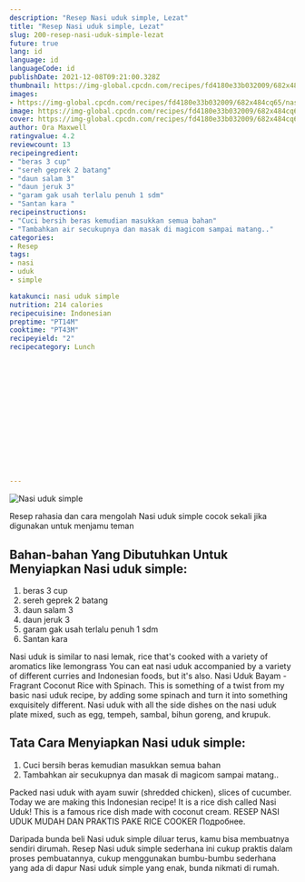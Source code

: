 ```yaml
---
description: "Resep Nasi uduk simple, Lezat"
title: "Resep Nasi uduk simple, Lezat"
slug: 200-resep-nasi-uduk-simple-lezat
future: true
lang: id
language: id
languageCode: id
publishDate: 2021-12-08T09:21:00.328Z 
thumbnail: https://img-global.cpcdn.com/recipes/fd4180e33b032009/682x484cq65/nasi-uduk-simple-foto-resep-utama.webp
images:
- https://img-global.cpcdn.com/recipes/fd4180e33b032009/682x484cq65/nasi-uduk-simple-foto-resep-utama.webp
image: https://img-global.cpcdn.com/recipes/fd4180e33b032009/682x484cq65/nasi-uduk-simple-foto-resep-utama.webp
cover: https://img-global.cpcdn.com/recipes/fd4180e33b032009/682x484cq65/nasi-uduk-simple-foto-resep-utama.webp
author: Ora Maxwell
ratingvalue: 4.2
reviewcount: 13
recipeingredient:
- "beras 3 cup"
- "sereh geprek 2 batang"
- "daun salam 3"
- "daun jeruk 3"
- "garam gak usah terlalu penuh 1 sdm"
- "Santan kara "
recipeinstructions:
- "Cuci bersih beras kemudian masukkan semua bahan"
- "Tambahkan air secukupnya dan masak di magicom sampai matang.."
categories:
- Resep
tags:
- nasi
- uduk
- simple

katakunci: nasi uduk simple 
nutrition: 214 calories
recipecuisine: Indonesian
preptime: "PT14M"
cooktime: "PT43M"
recipeyield: "2"
recipecategory: Lunch


     
    
    
    
    
    
    
    
    
    
    
      
    
---
```



![Nasi uduk simple](https://img-global.cpcdn.com/recipes/fd4180e33b032009/682x484cq65/nasi-uduk-simple-foto-resep-utama.webp)

Resep rahasia dan cara mengolah  Nasi uduk simple cocok sekali jika digunakan untuk menjamu teman

<!--inarticleads1-->

## Bahan-bahan Yang Dibutuhkan Untuk Menyiapkan Nasi uduk simple:

1. beras 3 cup
1. sereh geprek 2 batang
1. daun salam 3
1. daun jeruk 3
1. garam gak usah terlalu penuh 1 sdm
1. Santan kara 

Nasi uduk is similar to nasi lemak, rice that&#39;s cooked with a variety of aromatics like lemongrass You can eat nasi uduk accompanied by a variety of different curries and Indonesian foods, but it&#39;s also. Nasi Uduk Bayam - Fragrant Coconut Rice with Spinach. This is something of a twist from my basic nasi uduk recipe, by adding some spinach and turn it into something exquisitely different. Nasi uduk with all the side dishes on the nasi uduk plate mixed, such as egg, tempeh, sambal, bihun goreng, and krupuk. 

<!--inarticleads2-->

## Tata Cara Menyiapkan Nasi uduk simple:

1. Cuci bersih beras kemudian masukkan semua bahan
1. Tambahkan air secukupnya dan masak di magicom sampai matang..


Packed nasi uduk with ayam suwir (shredded chicken), slices of cucumber. Today we are making this Indonesian recipe! It is a rice dish called Nasi Uduk! This is a famous rice dish made with coconut cream. RESEP NASI UDUK MUDAH DAN PRAKTIS PAKE RICE COOKER Подробнее. 

Daripada bunda beli  Nasi uduk simple  diluar terus, kamu  bisa membuatnya sendiri dirumah. Resep  Nasi uduk simple  sederhana ini cukup praktis dalam proses pembuatannya, cukup menggunakan bumbu-bumbu sederhana yang ada di dapur  Nasi uduk simple  yang enak, bunda nikmati di rumah.
